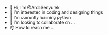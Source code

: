 - 👋 Hi, I’m @ArdaSenyurek
- 👀 I’m interested in coding and designing things 
- 🌱 I’m currently learning python
- 💞️ I’m looking to collaborate on ...
- 📫 How to reach me ...

<!---
ArdaSenyurek/ArdaSenyurek is a ✨ special ✨ repository because its `README.md` (this file) appears on your GitHub profile.
You can click the Preview link to take a look at your changes.
--->
